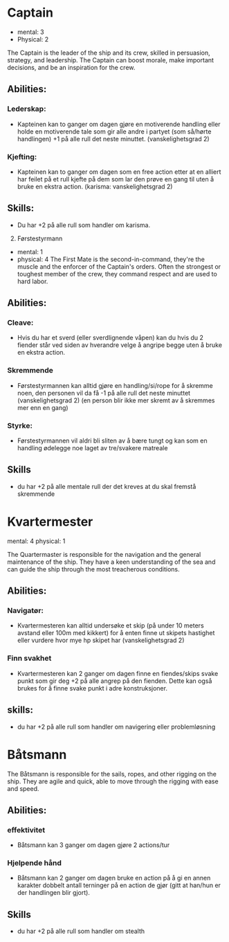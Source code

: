 # Captain
- mental: 3
- Physical: 2

The Captain is the leader of the ship and its crew, skilled in persuasion, strategy, and leadership. The Captain can boost morale, make important decisions, and be an inspiration for the crew.

## Abilities:

### Lederskap:
- Kapteinen kan to ganger om dagen gjøre en motiverende handling eller holde en motiverende tale som gir alle andre i partyet (som så/hørte handlingen) +1 på alle rull det neste minuttet. (vanskelighetsgrad 2)

### Kjefting:
- Kapteinen kan to ganger om dagen som en free action etter at en alliert har feilet på et rull kjefte på dem som lar den prøve en gang til uten å bruke en ekstra action. (karisma: vanskelighetsgrad 2)

## Skills:
- Du har +2 på alle rull som handler om karisma.


2. Førstestyrmann
- mental: 1
- physical: 4
The First Mate is the second-in-command, they're the muscle and the enforcer of the Captain's orders. Often the strongest or toughest member of the crew, they command respect and are used to hard labor.

## Abilities:

### Cleave:
- Hvis du har et sverd (eller sverdlignende våpen) kan du hvis du 2 fiender står ved siden av hverandre velge å angripe begge uten å bruke en ekstra action.

### Skremmende
- Førstestyrmannen kan alltid gjøre en handling/si/rope for å skremme noen, den personen vil da få -1 på alle rull det neste minuttet (vanskelighetsgrad 2) (en person blir ikke mer skremt av å skremmes mer enn en gang)

### Styrke:
- Førstestyrmannen vil aldri bli sliten av å bære tungt og kan som en handling ødelegge noe laget av tre/svakere matreale

## Skills
- du har +2 på alle mentale rull der det kreves at du skal fremstå skremmende


# Kvartermester
mental: 4
physical: 1

The Quartermaster is responsible for the navigation and the general maintenance of the ship. They have a keen understanding of the sea and can guide the ship through the most treacherous conditions.

## Abilities:

### Navigatør:
- Kvartermesteren kan alltid undersøke et skip (på under 10 meters avstand eller 100m med kikkert) for å enten finne ut skipets hastighet eller vurdere hvor mye hp skipet har (vanskelighetsgrad 2)

### Finn svakhet
- Kvartermesteren kan 2 ganger om dagen finne en fiendes/skips svake punkt som gir deg +2 på alle angrep på den fienden. Dette kan også brukes for å finne svake punkt i adre konstruksjoner. 

## skills:
- du har +2 på alle rull som handler om navigering eller problemløsning


# Båtsmann
The Båtsmann is responsible for the sails, ropes, and other rigging on the ship. They are agile and quick, able to move through the rigging with ease and speed.

## Abilities:

### effektivitet 
- Båtsmann kan 3 ganger om dagen gjøre 2 actions/tur

### Hjelpende hånd
- Båtsmann kan 2 ganger om dagen bruke en action på å gi en annen karakter dobbelt antall terninger på en action de gjør (gitt at han/hun er der handlingen blir gjort).

## Skills
- du har +2 på alle rull som handler om stealth



